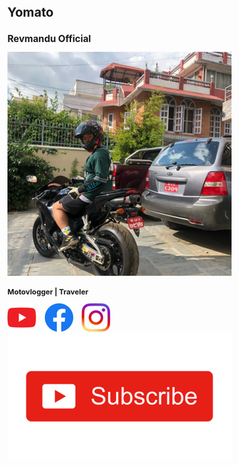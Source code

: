 # Yomato
## Revmandu Official

<!--
**revmandu/revmandu** is a ✨ _special_ ✨ repository because its `README.md` (this file) appears on your GitHub profile.

Here are some ideas to get you started:

- 🔭 I’m currently working on ...
- 🌱 I’m currently learning ...
- 👯 I’m looking to collaborate on ...
- 🤔 I’m looking for help with ...
- 💬 Ask me about ...
- 📫 How to reach me: ...
- 😄 Pronouns: ...
- ⚡ Fun fact: ...
-->
![revmandu](https://github.com/revmandu/revmandu/blob/main/images/revmandu.jpg)
### Motovlogger | Traveler

[![Youtube](https://github.com/revmandu/revmandu/blob/main/images/youtube.png)](https://www.youtube.com/channel/UCz3ONNlVwbUqA60kLXyijxA)
&nbsp;&nbsp;&nbsp;
[![Facebook](https://github.com/revmandu/revmandu/blob/main/images/facebook.png)](https://www.facebook.com/Revmandu-1997129003858515/)
&nbsp;&nbsp;&nbsp;
[![Instagram](https://github.com/revmandu/revmandu/blob/main/images/instagram.png)](https://www.instagram.com/revmandu_official/)
&nbsp;&nbsp;&nbsp;
[![Subscribe](https://github.com/revmandu/revmandu/blob/main/images/subscribe.png)](https://www.youtube.com/channel/UCz3ONNlVwbUqA60kLXyijxA?sub_confirmation=1)
